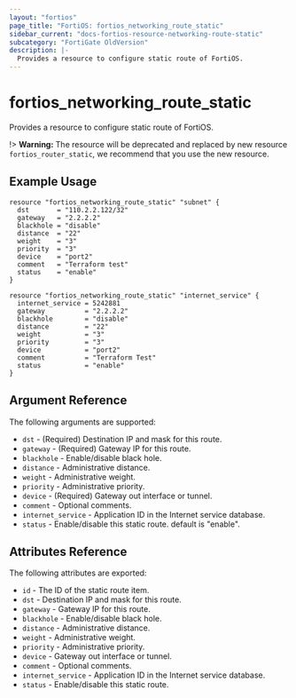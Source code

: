 ```yaml
---
layout: "fortios"
page_title: "FortiOS: fortios_networking_route_static"
sidebar_current: "docs-fortios-resource-networking-route-static"
subcategory: "FortiGate OldVersion"
description: |-
  Provides a resource to configure static route of FortiOS.
---
```


# fortios_networking_route_static
Provides a resource to configure static route of FortiOS.

!> **Warning:** The resource will be deprecated and replaced by new resource `fortios_router_static`, we recommend that you use the new resource.

## Example Usage
```hcl
resource "fortios_networking_route_static" "subnet" {
  dst       = "110.2.2.122/32"
  gateway   = "2.2.2.2"
  blackhole = "disable"
  distance  = "22"
  weight    = "3"
  priority  = "3"
  device    = "port2"
  comment   = "Terraform test"
  status    = "enable"
}

resource "fortios_networking_route_static" "internet_service" {
  internet_service = 5242881
  gateway          = "2.2.2.2"
  blackhole        = "disable"
  distance         = "22"
  weight           = "3"
  priority         = "3"
  device           = "port2"
  comment          = "Terraform Test"
  status           = "enable"
}
```

## Argument Reference
The following arguments are supported:

* `dst` - (Required) Destination IP and mask for this route.
* `gateway` - (Required) Gateway IP for this route.
* `blackhole` - Enable/disable black hole.
* `distance` - Administrative distance.
* `weight` - Administrative weight.
* `priority` - Administrative priority.
* `device` - (Required) Gateway out interface or tunnel.
* `comment` - Optional comments.
* `internet_service` - Application ID in the Internet service database.
* `status` - Enable/disable this static route. default is "enable".

## Attributes Reference
The following attributes are exported:

* `id` - The ID of the static route item.
* `dst` - Destination IP and mask for this route.
* `gateway` - Gateway IP for this route.
* `blackhole` - Enable/disable black hole.
* `distance` - Administrative distance.
* `weight` - Administrative weight.
* `priority` - Administrative priority.
* `device` - Gateway out interface or tunnel.
* `comment` - Optional comments.
* `internet_service` - Application ID in the Internet service database.
* `status` - Enable/disable this static route.
